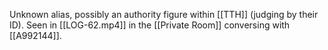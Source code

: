 
Unknown alias, possibly an authority figure within [[TTH]] (judging by their ID). Seen in [[LOG-62.mp4]] in the [[Private Room]] conversing with [[A992144]].